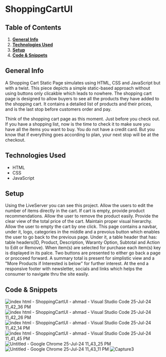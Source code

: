 # ShoppingCartUI

## Table of Contents
1. [**General Info**](#general-info)
2. [**Technologies Used**](#technologies-used)
3. [**Setup**](#setup)
4. [**Code & Snippets**](#CodeSnippets)
## General Info
A Shopping Cart Static Page simulates using HTML, CSS and JavaScript but with a twist. This piece depicts  a simple static-based approach without using buttons only clicakble which leads to nowhere. The shopping cart page is designed to allow buyers to see all the products they have added to the shopping cart. It contains a detailed list of products and their prices, and is the last stop before customers order and pay.

Think of the shopping cart page as this moment. Just before you check out. If you have a shopping list, now is the time to check it to make sure you have all the items you want to buy. You do not have a credit card. But you know that if everything goes according to plan, your next stop will be at the checkout.
## Technologies Used
- HTML
- CSS
- JavaScript
  

## Setup
Using the LiveServer you can see this project. Allow the users to edit the number of items directly in the cart.
If cart is empty, provide product recommendations.
Allow the user to remove the product easily.
Provide the clear view of the total price of the cart.
Maintain proper visual hierarchy.
Allow the user to empty the cart by one click.
This page contains a navbar, under it, logo, categories in the middle and a prevoius button which enables the user to go back to the previous page.
Under it, a table header that has: table headers(ID, Product, Description, Waranty Option, Subtotal and Action to Edit or Remove). 
When item(s) are selected for purchase each item(s) key is displayed in its palce. Two buttons are presented to either go back a page or procceed forward.
A summary total is present for simplistic view and a "More Products if Interested is below" for further interest.
At the end a responsive footer with newsletter, socials and links which helps the consumer to navigate thru the site easily.

## Code & Snippets

![index html - ShoppingCartUI - ahmad - Visual Studio Code 25-Jul-24 11_42_36 PM](https://github.com/user-attachments/assets/f845efc3-78a6-4d70-b6d4-5d0d318d0ef4)
![index html - ShoppingCartUI - ahmad - Visual Studio Code 25-Jul-24 11_42_26 PM](https://github.com/user-attachments/assets/ddc39178-e3a3-4af9-8792-bddfd4fb2ce1)
![index html - ShoppingCartUI - ahmad - Visual Studio Code 25-Jul-24 11_42_14 PM](https://github.com/user-attachments/assets/b5e0af57-00da-48b5-b4a7-d0f1ac1b0408)
![index html - ShoppingCartUI - ahmad - Visual Studio Code 25-Jul-24 11_41_45 PM](https://github.com/user-attachments/assets/ae012594-4f9c-4c93-a592-79c157d42095)![Untitled - Google Chrome 25-Jul-24 11_43_25 PM](https://github.com/user-attachments/assets/3dd179a9-1119-4f3b-b289-478e9a920d36)
![Untitled - Google Chrome 25-Jul-24 11_43_11 PM](https://github.com/user-attachments/assets/5316ff59-027e-4846-8c5f-9b354929fc05)
![Capture3](https://github.com/AhmadBahr/ShoppingCartUI/assets/150359856/c153c2e8-00bf-41f6-9558-f6315dd3165f)


